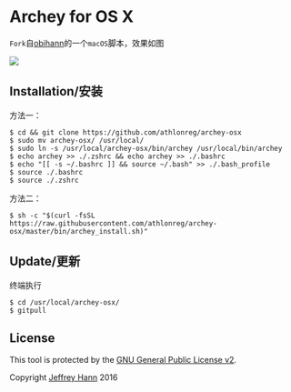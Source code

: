 # Archey for OS X
`Fork`自[obihann](https://github.com/obihann)的一个`macOS`脚本，效果如图

![](http://ovefvi4g3.bkt.clouddn.com/15262866947300.jpg)

## Installation/安装
方法一：

```
$ cd && git clone https://github.com/athlonreg/archey-osx 
$ sudo mv archey-osx/ /usr/local/ 
$ sudo ln -s /usr/local/archey-osx/bin/archey /usr/local/bin/archey 
$ echo archey >> ./.zshrc && echo archey >> ./.bashrc 
$ echo "[[ -s ~/.bashrc ]] && source ~/.bash" >> ./.bash_profile 
$ source ./.bashrc 
$ source ./.zshrc 
```

方法二：

```
$ sh -c "$(curl -fsSL https://raw.githubusercontent.com/athlonreg/archey-osx/master/bin/archey_install.sh)"
```

## Update/更新
终端执行

```
$ cd /usr/local/archey-osx/
$ gitpull
```

## License
This tool is protected by the [GNU General Public License v2](http://www.gnu.org/licenses/gpl-2.0.html).

Copyright [Jeffrey Hann](http://jeffreyhann.ca/) 2016

